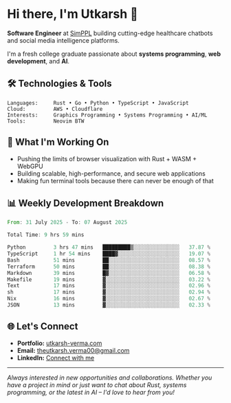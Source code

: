 # Hi there, I'm Utkarsh 👋

**Software Engineer** at [SimPPL](https://simppl.org) building cutting-edge healthcare chatbots and social media intelligence platforms.

I'm a fresh college graduate passionate about **systems programming**, **web development**, and **AI**.

## 🛠️ Technologies & Tools

```
Languages:     Rust • Go • Python • TypeScript • JavaScript
Cloud:         AWS • Cloudflare
Interests:     Graphics Programming • Systems Programming • AI/ML
Tools:         Neovim BTW
```

## 🚀 What I'm Working On

- Pushing the limits of browser visualization with Rust + WASM + WebGPU
- Building scalable, high-performance, and secure web applications
- Making fun terminal tools because there can never be enough of that

## 📊 Weekly Development Breakdown

<!--START_SECTION:waka-->

```rust
From: 31 July 2025 - To: 07 August 2025

Total Time: 9 hrs 59 mins

Python         3 hrs 47 mins   █████████▒░░░░░░░░░░░░░░░   37.87 %
TypeScript     1 hr 54 mins    ████▓░░░░░░░░░░░░░░░░░░░░   19.07 %
Bash           51 mins         ██░░░░░░░░░░░░░░░░░░░░░░░   08.57 %
Terraform      50 mins         ██░░░░░░░░░░░░░░░░░░░░░░░   08.38 %
Markdown       39 mins         █▓░░░░░░░░░░░░░░░░░░░░░░░   06.58 %
Makefile       19 mins         ▓░░░░░░░░░░░░░░░░░░░░░░░░   03.22 %
Text           17 mins         ▓░░░░░░░░░░░░░░░░░░░░░░░░   02.96 %
sh             17 mins         ▓░░░░░░░░░░░░░░░░░░░░░░░░   02.94 %
Nix            16 mins         ▓░░░░░░░░░░░░░░░░░░░░░░░░   02.67 %
JSON           13 mins         ▓░░░░░░░░░░░░░░░░░░░░░░░░   02.33 %
```

<!--END_SECTION:waka-->

## 🌐 Let's Connect

- **Portfolio:** [utkarsh-verma.com](https://utkarsh-verma.com)
- **Email:** theutkarsh.verma00@gmail.com
- **LinkedIn:** [Connect with me](https://linkedin.com/in/utkarsh-verm4)

---

*Always interested in new opportunities and collaborations. Whether you have a project in mind or just want to chat about Rust, systems programming, or the latest in AI – I'd love to hear from you!*
